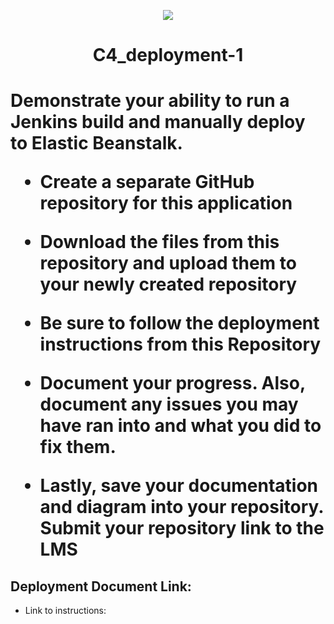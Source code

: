 <p align="center">
<img src="https://github.com/kura-labs-org/kuralabs_deployment_1/blob/main/Kuralogo.png">
</p>
<h1 align="center">C4_deployment-1<h1> 

Demonstrate your ability to run a Jenkins build and manually deploy to Elastic Beanstalk.

- Create a separate GitHub repository for this application 

- Download the files from this repository and upload them to your newly created repository 

- Be sure to follow the deployment instructions from this Repository  

- Document your progress. Also, document any issues you may have ran into and what you did to fix them.

- Lastly, save your documentation and diagram into your repository. Submit your repository link to the LMS

## Deployment Document Link:
-  Link to instructions: 
